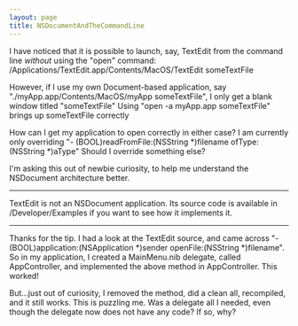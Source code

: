 ```yaml
---
layout: page
title: NSDocumentAndTheCommandLine
---
```




I have noticed that it is possible to launch, say, TextEdit from the command line _without_ using the "open" command:
/Applications/TextEdit.app/Contents/MacOS/TextEdit   someTextFile

However, if I use my own Document-based application, say "./myApp.app/Contents/MacOS/myApp someTextFile", I only get a blank window titled "someTextFile"
Using "open -a myApp.app someTextFile" brings up someTextFile correctly

How can I get my application to open correctly in either case?  I am currently only overriding "- (BOOL)readFromFile:(NSString *)filename ofType:(NSString *)aType"
Should I override something else?

I'm asking this out of newbie curiosity, to help me understand the NSDocument architecture better.

----
TextEdit is not an NSDocument application. Its source code is available in /Developer/Examples if you want to see how it implements it.

----

Thanks for the tip.  I had a look at the TextEdit source, and came across "- (BOOL)application:(NSApplication *)sender openFile:(NSString *)filename".  So in my application, I created a MainMenu.nib delegate, called AppController, and implemented the above method in AppController.  This worked!

But...just out of curiosity, I removed the method, did a clean all, recompiled, and it still works.  This is puzzling me.  Was a delegate all I needed, even though the delegate now does not have any code?  If so, why?


